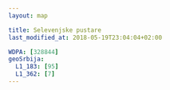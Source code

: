 ```yaml
---
layout: map

title: Selevenjske pustare
last_modified_at: 2018-05-19T23:04:04+02:00

WDPA: [328844]
geoSrbija:
  L1_183: [95]
  L1_362: [7]
---
```

